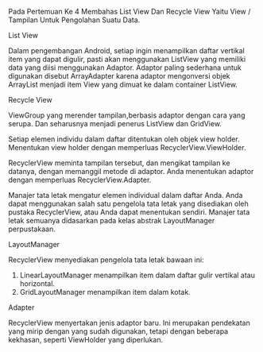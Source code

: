 Pada Pertemuan Ke 4 Membahas List View Dan Recycle View Yaitu View / Tampilan Untuk Pengolahan Suatu Data.

List View

Dalam pengembangan Android, setiap ingin menampilkan daftar vertikal item yang dapat digulir, pasti akan menggunakan ListView yang memiliki data yang diisi menggunakan Adaptor. Adaptor paling sederhana untuk digunakan disebut ArrayAdapter karena adaptor mengonversi objek ArrayList menjadi item View yang dimuat ke dalam container ListView.

Recycle View

ViewGroup yang merender tampilan,berbasis adaptor dengan cara yang serupa. Dan seharusnya menjadi penerus ListView dan GridView.

Setiap elemen individu dalam daftar ditentukan oleh objek view holder. Menentukan view holder dengan memperluas RecyclerView.ViewHolder.

RecyclerView meminta tampilan tersebut, dan mengikat tampilan ke datanya, dengan memanggil metode di adaptor. Anda menentukan adaptor dengan memperluas RecyclerView.Adapter.

Manajer tata letak mengatur elemen individual dalam daftar Anda. Anda dapat menggunakan salah satu pengelola tata letak yang disediakan oleh pustaka RecyclerView, atau Anda dapat menentukan sendiri. Manajer tata letak semuanya didasarkan pada kelas abstrak LayoutManager perpustakaan.

LayoutManager

RecyclerView menyediakan pengelola tata letak bawaan ini:
1. LinearLayoutManager menampilkan item dalam daftar gulir vertikal atau horizontal.
2. GridLayoutManager menampilkan item dalam kotak.

Adapter

RecyclerView menyertakan jenis adaptor baru. Ini merupakan pendekatan yang mirip dengan yang sudah digunakan, tetapi dengan beberapa kekhasan, seperti ViewHolder yang diperlukan.
